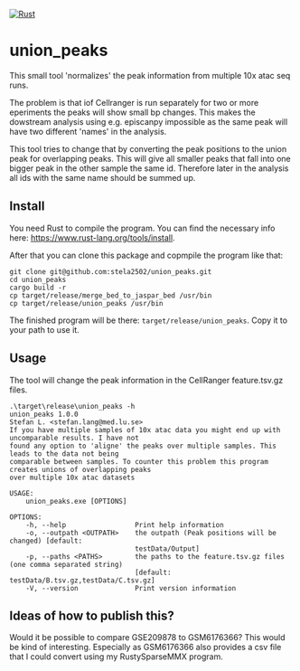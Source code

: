 [![Rust](https://github.com/stela2502/union_peaks/actions/workflows/rust.yml/badge.svg)](https://github.com/stela2502/union_peaks/actions/workflows/rust.yml)
# union_peaks

This small tool 'normalizes' the peak information from multiple 10x atac seq runs.


The problem is that iof Cellranger is run separately for two or more eperiments the peaks will show small bp changes. This makes the dowstream analysis using e.g. episcanpy impossible as the same peak will have two different 'names' in the analysis.

This tool tries to change that by converting the peak positions to the union peak for overlapping peaks. This will give all smaller peaks that fall into one bigger peak in the other sample the same id. Therefore later in the analysis all ids with the same name should be summed up.

## Install

You need Rust to compile the program. You can find the necessary info here: https://www.rust-lang.org/tools/install.

After that you can clone this package and copmpile the program like that:

```
git clone git@github.com:stela2502/union_peaks.git
cd union_peaks
cargo build -r
cp target/release/merge_bed_to_jaspar_bed /usr/bin
cp target/release/union_peaks /usr/bin

```

The finished program will be there: ``target/release/union_peaks``. Copy it to your path to use it.

## Usage

The tool will change the peak information in the CellRanger feature.tsv.gz files.

```
.\target\release\union_peaks -h
union_peaks 1.0.0
Stefan L. <stefan.lang@med.lu.se>
If you have multiple samples of 10x atac data you might end up with uncomparable results. I have not
found any option to 'aligne' the peaks over multiple samples. This leads to the data not being
comparable between samples. To counter this problem this program creates unions of overlapping peaks
over multiple 10x atac datasets

USAGE:
    union_peaks.exe [OPTIONS]

OPTIONS:
    -h, --help                 Print help information
    -o, --outpath <OUTPATH>    the outpath (Peak positions will be changed) [default:
                               testData/Output]
    -p, --paths <PATHS>        the paths to the feature.tsv.gz files (one comma separated string)
                               [default: testData/B.tsv.gz,testData/C.tsv.gz]
    -V, --version              Print version information
```


## Ideas of how to publish this?

    
Would it be possible to compare GSE209878 to GSM6176366? This would be kind of interesting.
Especially as GSM6176366 also provides a csv file that I could convert using my RustySparseMMX program.

